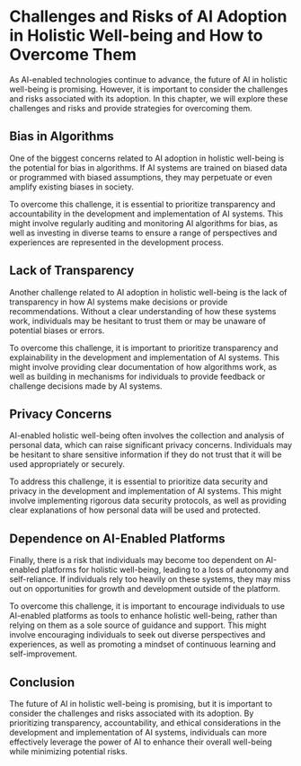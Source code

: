 Challenges and Risks of AI Adoption in Holistic Well-being and How to Overcome Them
=======================================================================================================================================

As AI-enabled technologies continue to advance, the future of AI in holistic well-being is promising. However, it is important to consider the challenges and risks associated with its adoption. In this chapter, we will explore these challenges and risks and provide strategies for overcoming them.

Bias in Algorithms
------------------

One of the biggest concerns related to AI adoption in holistic well-being is the potential for bias in algorithms. If AI systems are trained on biased data or programmed with biased assumptions, they may perpetuate or even amplify existing biases in society.

To overcome this challenge, it is essential to prioritize transparency and accountability in the development and implementation of AI systems. This might involve regularly auditing and monitoring AI algorithms for bias, as well as investing in diverse teams to ensure a range of perspectives and experiences are represented in the development process.

Lack of Transparency
--------------------

Another challenge related to AI adoption in holistic well-being is the lack of transparency in how AI systems make decisions or provide recommendations. Without a clear understanding of how these systems work, individuals may be hesitant to trust them or may be unaware of potential biases or errors.

To overcome this challenge, it is important to prioritize transparency and explainability in the development and implementation of AI systems. This might involve providing clear documentation of how algorithms work, as well as building in mechanisms for individuals to provide feedback or challenge decisions made by AI systems.

Privacy Concerns
----------------

AI-enabled holistic well-being often involves the collection and analysis of personal data, which can raise significant privacy concerns. Individuals may be hesitant to share sensitive information if they do not trust that it will be used appropriately or securely.

To address this challenge, it is essential to prioritize data security and privacy in the development and implementation of AI systems. This might involve implementing rigorous data security protocols, as well as providing clear explanations of how personal data will be used and protected.

Dependence on AI-Enabled Platforms
----------------------------------

Finally, there is a risk that individuals may become too dependent on AI-enabled platforms for holistic well-being, leading to a loss of autonomy and self-reliance. If individuals rely too heavily on these systems, they may miss out on opportunities for growth and development outside of the platform.

To overcome this challenge, it is important to encourage individuals to use AI-enabled platforms as tools to enhance holistic well-being, rather than relying on them as a sole source of guidance and support. This might involve encouraging individuals to seek out diverse perspectives and experiences, as well as promoting a mindset of continuous learning and self-improvement.

Conclusion
----------

The future of AI in holistic well-being is promising, but it is important to consider the challenges and risks associated with its adoption. By prioritizing transparency, accountability, and ethical considerations in the development and implementation of AI systems, individuals can more effectively leverage the power of AI to enhance their overall well-being while minimizing potential risks.


